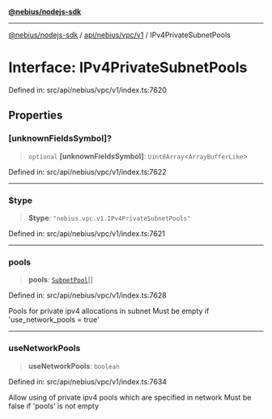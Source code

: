 [**@nebius/nodejs-sdk**](../../../../../README.md)

***

[@nebius/nodejs-sdk](../../../../../README.md) / [api/nebius/vpc/v1](../README.md) / IPv4PrivateSubnetPools

# Interface: IPv4PrivateSubnetPools

Defined in: src/api/nebius/vpc/v1/index.ts:7620

## Properties

### \[unknownFieldsSymbol\]?

> `optional` **\[unknownFieldsSymbol\]**: `Uint8Array`\<`ArrayBufferLike`\>

Defined in: src/api/nebius/vpc/v1/index.ts:7622

***

### $type

> **$type**: `"nebius.vpc.v1.IPv4PrivateSubnetPools"`

Defined in: src/api/nebius/vpc/v1/index.ts:7621

***

### pools

> **pools**: [`SubnetPool`](SubnetPool.md)[]

Defined in: src/api/nebius/vpc/v1/index.ts:7628

Pools for private ipv4 allocations in subnet
 Must be empty if 'use_network_pools = true'

***

### useNetworkPools

> **useNetworkPools**: `boolean`

Defined in: src/api/nebius/vpc/v1/index.ts:7634

Allow using of private ipv4 pools which are specified in network
 Must be false if 'pools' is not empty
